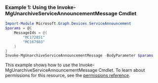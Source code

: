 ### Example 1: Using the Invoke-MgUnarchiveServiceAnnouncementMessage Cmdlet
```powershell
Import-Module Microsoft.Graph.Devices.ServiceAnnouncement
$params = @{
	MessageIds = @(
		"MC172851"
		"MC167983"
	)
}
Invoke-MgUnarchiveServiceAnnouncementMessage -BodyParameter $params
```
This example shows how to use the Invoke-MgUnarchiveServiceAnnouncementMessage Cmdlet.
To learn about permissions for this resource, see the [permissions reference](/graph/permissions-reference).
